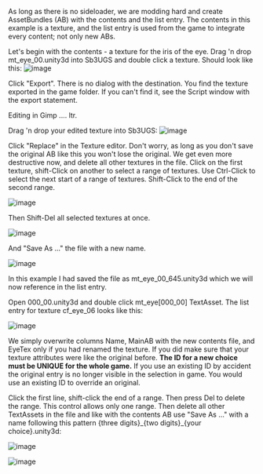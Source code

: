 As long as there is no sideloader, we are modding hard and create AssetBundles (AB) with the contents and the list entry. The contents in this example is a texture, and the list entry is used from the game to integrate every content; not only new ABs.

Let's begin with the contents - a texture for the iris of the eye. Drag 'n drop mt_eye_00.unity3d into Sb3UGS and double click a texture. Should look like this:
![image](https://github.com/enimaroah-cubic/Sb3UGS/assets/104311725/b567cdfd-bf98-410e-80e2-a6fea10dedff)

Click "Export". There is no dialog with the destination. You find the texture exported in the game folder. If you can't find it, see the Script window with the export statement.

Editing in Gimp .... ltr.

Drag 'n drop your edited texture into Sb3UGS:
![image](https://github.com/enimaroah-cubic/Sb3UGS/assets/104311725/c9b5a3db-b67e-4fa7-afee-6883992a2ef9)

Click "Replace" in the Texture editor. Don't worry, as long as you don't save the original AB like this you won't lose the original. We get even more destructive now, and delete all other textures in the file. Click on the first texture, shift-Click on another to select a range of textures. Use Ctrl-Click to select the next start of a range of textures. Shift-Click to the end of the second range. 

![image](https://github.com/enimaroah-cubic/Sb3UGS/assets/104311725/e3b585e3-4dfa-4e20-9575-b63deecf6a4d) 

Then Shift-Del all selected textures at once. 

![image](https://github.com/enimaroah-cubic/Sb3UGS/assets/104311725/5e60c167-f4a4-48c6-ac05-d0b5a0a66734) 

And "Save As ..." the file with a new name. 

![image](https://github.com/enimaroah-cubic/Sb3UGS/assets/104311725/2d4a02cf-2f4f-4818-bc5c-192a95ccdbd0) 

In this example I had saved the file as mt_eye_00_645.unity3d which we will now reference in the list entry.

Open 000_00.unity3d and double click mt_eye[000_00] TextAsset. The list entry for texture cf_eye_06 looks like this:

![image](https://github.com/enimaroah-cubic/Sb3UGS/assets/104311725/6bf07283-1f46-416d-b4c3-7c6b24cd2c4b)

We simply overwrite columns Name, MainAB with the new contents file, and EyeTex only if you had renamed the texture. If you did make sure that your texture attributes were like the original before.
**The ID for a new choice must be UNIQUE for the whole game.** If you use an existing ID by accident the original entry is no longer visible in the selection in game. You would use an existing ID to override an original.

Click the first line, shift-click the end of a range. Then press Del to delete the range. This control allows only one range.
Then delete all other TextAssets in the file and like with the contents AB use "Save As ..." with a name following this pattern {three digits}\_{two digits}\_{your choice}.unity3d:

![image](https://github.com/enimaroah-cubic/Sb3UGS/assets/104311725/17b89052-2b3f-4dae-9d04-5c5e3a8a857c)

![image](https://github.com/enimaroah-cubic/Sb3UGS/assets/104311725/ab9523e1-2b60-4f26-97ea-8d9b6233e898)
